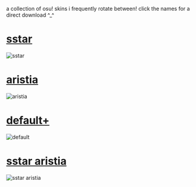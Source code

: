 a collection of osu! skins i frequently rotate between! click the names for a direct download ^_^

# [sstar](https://www.dl.dropboxusercontent.com/scl/fi/wp9ezyuw10yz0isk1crfn/sstar.osk?rlkey=h7vp79zprisv5gltuqw0jfa8f&st=fc2ureys&dl=0)
![sstar](https://github.com/user-attachments/assets/9c3b640b-0573-47c1-85b9-520a9f150e32)

# [aristia](https://www.dl.dropboxusercontent.com/scl/fi/iz2jy8v8unng3aji4mnt6/aristia.osk?rlkey=3fsrp2h6jcaz2t7mouidsbvrm&st=lnuq478o&dl=0)
![aristia](https://github.com/user-attachments/assets/eed4dbd5-da99-4273-a0ae-9a0ae6b77c0c)

# [default+](https://www.dl.dropboxusercontent.com/scl/fi/3x7wvr6rk9ts979iixvqa/default.osk?rlkey=iqz1fgejdm68szpyuakgeskae&st=wqdt4m8a&dl=0)
![default](https://github.com/user-attachments/assets/caca84eb-a436-4823-bee3-26bb461ba74a)

# [sstar aristia](https://www.dl.dropboxusercontent.com/scl/fi/oz5j4fjjdnf7a3jw9hpos/sstar-aristia.osk?rlkey=a7fc5xxbgi61xs5x8zoz0gc0i&st=kssr5hgr&dl=0)
![sstar aristia](https://github.com/user-attachments/assets/0eefe582-3122-4f5d-8289-ccdf49c94808)
